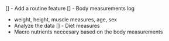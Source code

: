 [] - Add a routine feature
[] - Body measurements log
- weight, height, muscle measures, age, sex
- Analyze the data
[] - Diet measures
- Macro nutrients neccesary based on the body measurements
